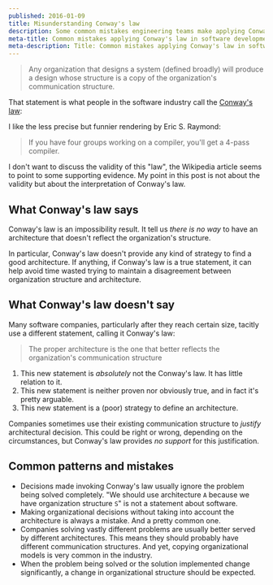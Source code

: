 ```yaml
---
published: 2016-01-09
title: Misunderstanding Conway's law
description: Some common mistakes engineering teams make applying Conway's law
meta-title: Common mistakes applying Conway's law in software development
meta-description: Title: Common mistakes applying Conway's law in software development, Topic: Software development, Conway's law, Published: 2016-01-08
---
```


> Any organization that designs a system (defined broadly) will produce a design
> whose structure is a copy of the organization's communication structure.

That statement is what people in the software industry call the
[Conway's law](https://en.wikipedia.org/wiki/Conway%27s_law):

I like the less precise but funnier rendering by Eric S. Raymond:

> If you have four groups working on a compiler, you'll get a 4-pass compiler.

I don't want to discuss the validity of this "law", the Wikipedia article seems
to point to some supporting evidence. My point in this post is not about the validity
but about the interpretation of Conway's law.

## What Conway's law says
Conway's law is an impossibility result. It tell us *there is no way* to have
an architecture that doesn't reflect the organization's structure.

In particular, Conway's law doesn't provide any kind of strategy to find a good
architecture. If anything, if Conway's law is a true statement, it can help
avoid time wasted trying to maintain a disagreement between organization
structure and architecture.

## What Conway's law doesn't say
Many software companies, particularly after they reach certain size, tacitly use
a different statement, calling it Conway's law:

> The proper architecture is the one that better reflects the organization's
> communication structure

1. This new statement is *absolutely* not the Conway's law. It has little
   relation to it.
2. This new statement is neither proven nor obviously true, and in fact it's
   pretty arguable.
3. This new statement is a (poor) strategy to define an architecture.

Companies sometimes use their existing communication structure to *justify*
architectural decision. This could be right or wrong, depending on the
circumstances, but Conway's law provides *no support* for this justification.

## Common patterns and mistakes
- Decisions made invoking Conway's law usually ignore the problem being solved
  completely. "We should use architecture `A` because we have organization
  structure `S`" is not a statement about software.
- Making organizational decisions without taking into account the architecture is
  always a mistake. And a pretty common one.
- Companies solving vastly different problems are usually better served by different
  architectures. This means they should probably have different communication
  structures. And yet, copying organizational models is very common in the industry.
- When the problem being solved or the solution implemented change significantly,
  a change in organizational structure should be expected.

